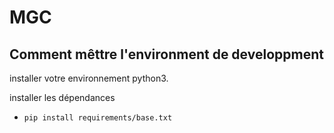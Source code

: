 # MGC

## Comment mêttre l'environment de developpment

installer votre environnement python3.

installer les dépendances

-   `pip install requirements/base.txt`  
